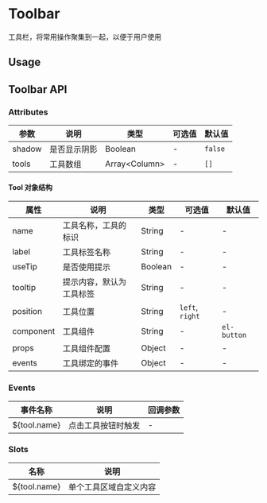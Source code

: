 # Toolbar

工具栏，将常用操作聚集到一起，以便于用户使用

## Usage

## Toolbar API

### Attributes

| 参数   | 说明         | 类型            | 可选值 | 默认值  |
| ------ | ------------ | --------------- | ------ | ------- |
| shadow | 是否显示阴影 | Boolean         | -      | `false` |
| tools  | 工具数组     | Array\<Column\> | -      | `[]`    |

#### Tool 对象结构

| 属性      | 说明                     | 类型    | 可选值          | 默认值      |
| --------- | ------------------------ | ------- | --------------- | ----------- |
| name      | 工具名称，工具的标识     | String  | -               | -           |
| label     | 工具标签名称             | String  | -               | -           |
| useTip    | 是否使用提示             | Boolean | -               | -           |
| tooltip   | 提示内容，默认为工具标签 | String  | -               | -           |
| position  | 工具位置                 | String  | `left`, `right` | -           |
| component | 工具组件                 | String  | -               | `el-button` |
| props     | 工具组件配置             | Object  | -               | -           |
| events    | 工具绑定的事件           | Object  | -               | -           |

### Events

| 事件名称     | 说明               | 回调参数 |
| ------------ | ------------------ | -------- |
| ${tool.name} | 点击工具按钮时触发 | -        |

### Slots

| 名称         | 说明                   |
| ------------ | ---------------------- |
| ${tool.name} | 单个工具区域自定义内容 |
